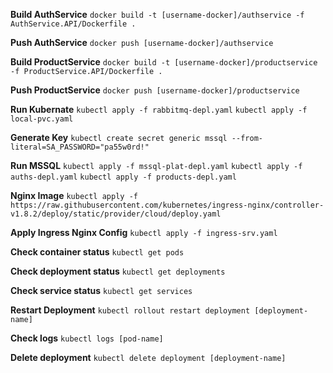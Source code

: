 **Build AuthService**
`docker build -t [username-docker]/authservice -f AuthService.API/Dockerfile .`

**Push AuthService**
`docker push [username-docker]/authservice`

**Build ProductService**
`docker build -t [username-docker]/productservice -f ProductService.API/Dockerfile .`

**Push ProductService**
`docker push [username-docker]/productservice`

**Run Kubernate**
`kubectl apply -f rabbitmq-depl.yaml`
`kubectl apply -f local-pvc.yaml`

**Generate Key**
`kubectl create secret generic mssql --from-literal=SA_PASSWORD="pa55w0rd!"`

**Run MSSQL**
`kubectl apply -f mssql-plat-depl.yaml`
`kubectl apply -f auths-depl.yaml`
`kubectl apply -f products-depl.yaml`

**Nginx Image**
`kubectl apply -f https://raw.githubusercontent.com/kubernetes/ingress-nginx/controller-v1.8.2/deploy/static/provider/cloud/deploy.yaml`

**Apply Ingress Nginx Config**
`kubectl apply -f ingress-srv.yaml`

**Check container status**
`kubectl get pods`

**Check deployment status**
`kubectl get deployments`

**Check service status**
`kubectl get services`

**Restart Deployment**
`kubectl rollout restart deployment [deployment-name]`

**Check logs**
`kubectl logs [pod-name]`

**Delete deployment**
`kubectl delete deployment [deployment-name]`